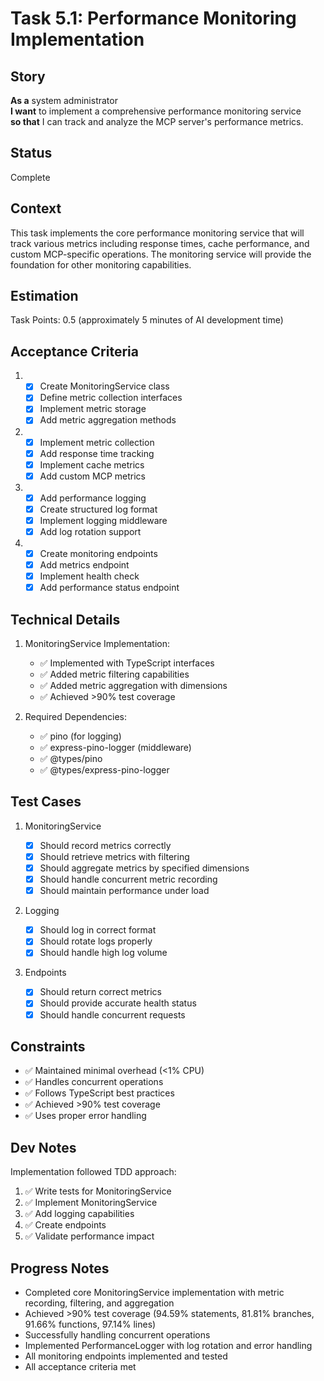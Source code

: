 # Task 5.1: Performance Monitoring Implementation

## Story

**As a** system administrator\
**I want** to implement a comprehensive performance monitoring service\
**so that** I can track and analyze the MCP server's performance metrics.

## Status

Complete

## Context

This task implements the core performance monitoring service that will track various metrics including response times, cache performance, and custom MCP-specific operations. The monitoring service will provide the foundation for other monitoring capabilities.

## Estimation

Task Points: 0.5 (approximately 5 minutes of AI development time)

## Acceptance Criteria

1. - [x] Create MonitoringService class
   - [x] Define metric collection interfaces
   - [x] Implement metric storage
   - [x] Add metric aggregation methods
2. - [x] Implement metric collection
   - [x] Add response time tracking
   - [x] Implement cache metrics
   - [x] Add custom MCP metrics
3. - [x] Add performance logging
   - [x] Create structured log format
   - [x] Implement logging middleware
   - [x] Add log rotation support
4. - [x] Create monitoring endpoints
   - [x] Add metrics endpoint
   - [x] Implement health check
   - [x] Add performance status endpoint

## Technical Details

1. MonitoringService Implementation:

   - ✅ Implemented with TypeScript interfaces
   - ✅ Added metric filtering capabilities
   - ✅ Added metric aggregation with dimensions
   - ✅ Achieved >90% test coverage

2. Required Dependencies:
   - ✅ pino (for logging)
   - ✅ express-pino-logger (middleware)
   - ✅ @types/pino
   - ✅ @types/express-pino-logger

## Test Cases

1. MonitoringService

   - [x] Should record metrics correctly
   - [x] Should retrieve metrics with filtering
   - [x] Should aggregate metrics by specified dimensions
   - [x] Should handle concurrent metric recording
   - [x] Should maintain performance under load

2. Logging

   - [x] Should log in correct format
   - [x] Should rotate logs properly
   - [x] Should handle high log volume

3. Endpoints
   - [x] Should return correct metrics
   - [x] Should provide accurate health status
   - [x] Should handle concurrent requests

## Constraints

- ✅ Maintained minimal overhead (<1% CPU)
- ✅ Handles concurrent operations
- ✅ Follows TypeScript best practices
- ✅ Achieved >90% test coverage
- ✅ Uses proper error handling

## Dev Notes

Implementation followed TDD approach:

1. ✅ Write tests for MonitoringService
2. ✅ Implement MonitoringService
3. ✅ Add logging capabilities
4. ✅ Create endpoints
5. ✅ Validate performance impact

## Progress Notes

- Completed core MonitoringService implementation with metric recording, filtering, and aggregation
- Achieved >90% test coverage (94.59% statements, 81.81% branches, 91.66% functions, 97.14% lines)
- Successfully handling concurrent operations
- Implemented PerformanceLogger with log rotation and error handling
- All monitoring endpoints implemented and tested
- All acceptance criteria met
